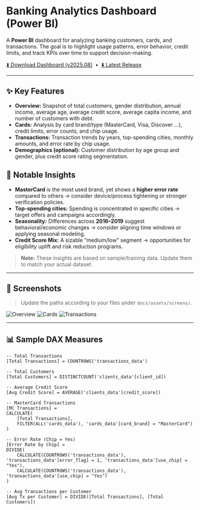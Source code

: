 # Banking Analytics Dashboard (Power BI)

A **Power BI** dashboard for analyzing banking customers, cards, and transactions. The goal is to highlight usage patterns, error behavior, credit limits, and track KPIs over time to support decision-making.

[⬇️ Download Dashboard (v2025.08)](https://github.com/layanbalbeisi/bank-analytics-powerbi/releases/download/2025.08/bank.Dashboard.pbix)
&nbsp;•&nbsp;
[⬇️ Latest Release](https://github.com/layanbalbeisi/bank-analytics-powerbi/releases/latest/download/bank.Dashboard.pbix)

---

## ✨ Key Features
- **Overview:** Snapshot of total customers, gender distribution, annual income, average age, average credit score, average capita income, and number of customers with debt.
- **Cards:** Analysis by card brand/type (MasterCard, Visa, Discover …), credit limits, error counts, and chip usage.
- **Transactions:** Transaction trends by years, top-spending cities, monthly amounts, and error rate by chip usage.
- **Demographics (optional):** Customer distribution by age group and gender, plus credit score rating segmentation.

## 🧩 Notable Insights
- **MasterCard** is the most used brand, yet shows a **higher error rate** compared to others → consider device/process tightening or stronger verification policies.
- **Top-spending cities:** Spending is concentrated in specific cities → target offers and campaigns accordingly.
- **Seasonality:** Differences across **2016–2019** suggest behavioral/economic changes → consider aligning time windows or applying seasonal modeling.
- **Credit Score Mix:** A sizable “medium/low” segment → opportunities for eligibility uplift and risk reduction programs.

> **Note:** These insights are based on sample/training data. Update them to match your actual dataset.

---

## 📸 Screenshots
> Update the paths according to your files under `docs/assets/screens/`.

![Overview](./assets/screens/overview.png)
![Cards](./assets/screens/cards.png)
![Transactions](./assets/screens/transactions.png)

---

## 📊 Sample DAX Measures
```DAX
-- Total Transactions
[Total Transactions] = COUNTROWS('transactions_data')

-- Total Customers
[Total Customers] = DISTINCTCOUNT('clients_data'[client_id])

-- Average Credit Score
[Avg Credit Score] = AVERAGE('clients_data'[credit_score])

-- MasterCard Transactions
[MC Transactions] =
CALCULATE(
    [Total Transactions],
    FILTER(ALL('cards_data'), 'cards_data'[card_brand] = "MasterCard")
)

-- Error Rate (Chip = Yes)
[Error Rate by Chip] =
DIVIDE(
    CALCULATE(COUNTROWS('transactions_data'), 'transactions_data'[error_flag] = 1, 'transactions_data'[use_chip] = "Yes"),
    CALCULATE(COUNTROWS('transactions_data'), 'transactions_data'[use_chip] = "Yes")
)

-- Avg Transactions per Customer
[Avg Tx per Customer] = DIVIDE([Total Transactions], [Total Customers])
